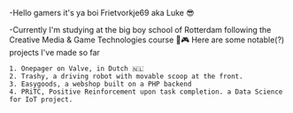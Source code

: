 -Hello gamers it's ya boi Frietvorkje69 aka Luke 😎

-Currently I'm studying at the big boy school of Rotterdam following the Creative Media & Game Technologies course 👾🎮
Here are some notable(?) projects I've made so far

    1. Onepager on Valve, in Dutch 🇳🇱
    2. Trashy, a driving robot with movable scoop at the front.
    3. Easygoods, a webshop built on a PHP backend
    4. PRiTC, Positive Reinforcement upon task completion. a Data Science for IoT project.
